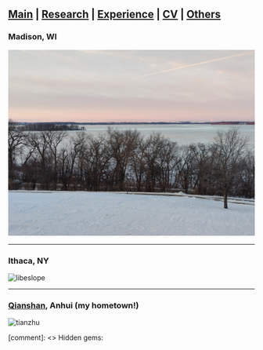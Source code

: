 ## [Main](https://tx58.github.io/) | [Research](/research.html) | [Experience](/experience.html) | [CV](/cv/cv_tianli.pdf) | [Others](/others.html)

### Madison, WI

<img src="/images/lakeview.jpg" alt="mendota" width="600"/>

* * *
### Ithaca, NY

<img src="/images/libeslope.jpg" alt="libeslope" width="600"/>

* * *
### [Qianshan](https://en.wikipedia.org/wiki/Mount_Tianzhu), Anhui (my hometown!)

<img src="/images/tianzhu.jpg" alt="tianzhu" width="300"/>

<!-- * * *
<details><summary markdown="span"> <strong>  <font size= "4"> Hidden gems in (mostly classical) music </font> </strong> </summary>

> - [Price](https://en.wikipedia.org/wiki/Florence_Price): Symphony No.3
- [Coleridge-Taylor](https://en.wikipedia.org/wiki/Samuel_Coleridge-Taylor): Violin concerto
- [Sicong Ma](https://en.wikipedia.org/wiki/Ma_Sicong): Concerto for two violins (Mvt II)
- Elgar: In the South, Violin Concerto
- [Chausson](https://en.wikipedia.org/wiki/Ernest_Chausson): Symphony in D minor
- Martinu: Symphony No.1, Nonet No.2
- Nielsen: Symphony No.5 (All his symphonies are remarkable)
- Walton: Viola Concerto, Symphony No.1
- Poulenc: Concerto for Organ and String Orchestra
- Franck: Piano Quintet
- Britten: Peter Grimes
- Saint-Saens: Piano concertos (All his concerti are remarkable)
- Stravinsky: Jeu de cartes
- Dvorak: Poetic Tone Pictures, Op.85
- Tchaikovsky: Piano concerto No.2 
- Alkan: Concerto for solo piano
- Scriabin: Piano Sonata No.5 (All his sonatas are remarkable)
- Magnard: Piano Trio, Symphony No.4
- Szymanowski: Violin Concerto No.1 and No.2
- Janacek: String Quartet No.2

</details>

<br> -->


[comment]: <> Hidden gems:
<!-- - Scriabin: Piano Sonata No.2
- 
- Weill: The Seven Deadly Sins -->
